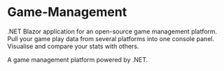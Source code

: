 # Game-Management
.NET Blazor application for an open-source game management platform. Pull your game play data from several platforms into one console panel. Visualise and compare your stats with others.

A game management platform powered by .NET.
